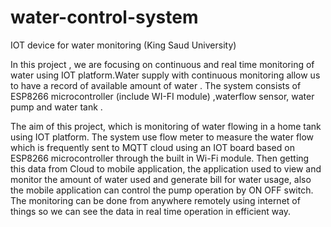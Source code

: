 # water-control-system
IOT device for water monitoring (King Saud University)

In this project , we are focusing on continuous and real time monitoring of water
using IOT platform.Water supply with continuous monitoring allow us to have a
record of available amount of water .
The system consists of ESP8266 microcontroller (include WI-FI module) ,waterflow sensor, water pump and water tank .

The aim of this project, which is monitoring of water flowing in a home tank using IOT platform.
The system use flow meter to measure the water flow which is frequently sent to
MQTT cloud using an IOT board based on ESP8266 microcontroller through the
built in Wi-Fi module. Then getting this data from Cloud to mobile application, the
application used to view and monitor the amount of water used and generate bill
for water usage, also the mobile application can control the pump operation by ON
OFF switch.
The monitoring can be done from anywhere remotely using internet of things so we
can see the data in real time operation in efficient way.

